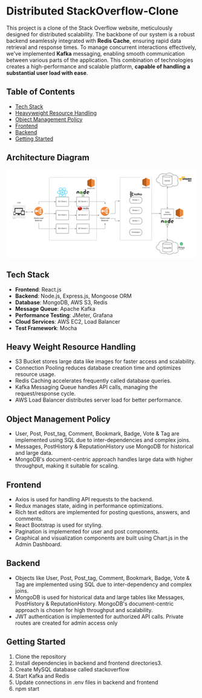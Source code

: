 # Distributed StackOverflow-Clone
This project is a clone of the Stack Overflow website, meticulously designed for distributed scalability. The backbone of our system is a robust backend seamlessly integrated with **Redis Cache**, ensuring rapid data retrieval and response times. To manage concurrent interactions effectively, we've implemented **Kafka** messaging, enabling smooth communication between various parts of the application. This combination of technologies creates a high-performance and scalable platform, **capable of handling a substantial user load with ease**.

## Table of Contents
- [Tech Stack](#tech-stack)
- [Heavyweight Resource Handling](#heavy-weight-resource-handling)
- [Object Management Policy](#object-management-policy)
- [Frontend](#frontend)
- [Backend](#backend)
- [Getting Started](#getting-started)

## Architecture Diagram
![Architecture Diagram.png](https://github.com/Sushmitha-93/CMPE-275-StackOverflow-Clone/blob/main/Architecture%20Diagram.png)

## Tech Stack
- **Frontend**: React.js
- **Backend**: Node.js, Express.js, Mongoose ORM
- **Database**: MongoDB, AWS S3, Redis
- **Message Queue**: Apache Kafka
- **Performance Testing**: JMeter, Grafana
- **Cloud Services**: AWS EC2, Load Balancer
- **Test Framework**: Mocha

## Heavy Weight Resource Handling
- S3 Bucket stores large data like images for faster access and scalability.
- Connection Pooling reduces database creation time and optimizes resource usage.
- Redis Caching accelerates frequently called database queries.
- Kafka Messaging Queue handles API calls, managing the request/response cycle.
- AWS Load Balancer distributes server load for better performance.

## Object Management Policy
- User, Post, Post_tag, Comment, Bookmark, Badge, Vote & Tag are implemented using SQL due to inter-dependencies and complex joins.
- Messages, PostHistory & ReputationHistory use MongoDB for historical and large data.
- MongoDB's document-centric approach handles large data with higher throughput, making it suitable for scaling.

## Frontend
- Axios is used for handling API requests to the backend.
- Redux manages state, aiding in performance optimizations.
- Rich text editors are implemented for posting questions, answers, and comments.
- React Bootstrap is used for styling.
- Pagination is implemented for user and post components.
- Graphical and visualization components are built using Chart.js in the Admin Dashboard.

## Backend
- Objects like User, Post, Post_tag, Comment, Bookmark, Badge, Vote & Tag are implemented using SQL due to inter-dependency and complex joins.
- MongoDB is used for historical data and large tables like Messages, PostHistory & ReputationHistory. MongoDB's document-centric approach is chosen for high throughput and scalability.
- JWT authentication is implemented for authorized API calls. Private routes are created for admin access only

## Getting Started
1. Clone the repository
2. Install dependencies in backend and frontend directories3. 
4. Create MySQL database called stackoverflow
5. Start Kafka and Redis
6. Update connections in .env files in backend and frontend
7. npm start
